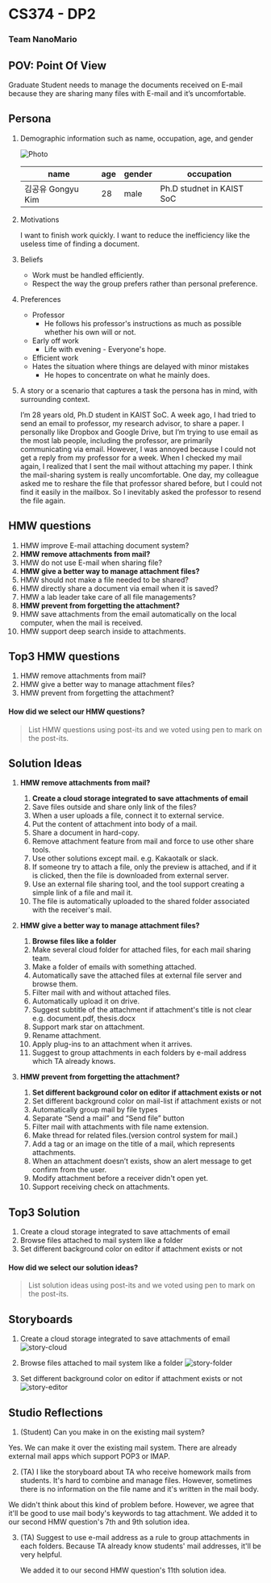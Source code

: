 # CS374 - DP2
### Team NanoMario

## POV: Point Of View
Graduate Student needs to manage the documents received on E-mail because they are sharing many files with E-mail and it’s uncomfortable.


## Persona
1. Demographic information such as name, occupation, age, and gender

    ![Photo](./persona.jpg)
    
    name | age | gender | occupation
    -- | -- | -- | -- 
    김공유 Gongyu Kim | 28 | male | Ph.D studnet in KAIST SoC

2. Motivations

    I want to finish work quickly. I want to reduce the inefficiency like the useless time of finding a document.

3. Beliefs
    * Work must be handled efficiently.
    * Respect the way the group prefers rather than personal preference.

4. Preferences
    * Professor
        * He follows his professor's instructions as much as possible whether his own will or not.
    * Early off work
        * Life with evening - Everyone's hope.
    * Efficient work
    * Hates the situation where things are delayed with minor mistakes
        * He hopes to concentrate on what he mainly does.

5. A story or a scenario that captures a task the persona has in mind, with surrounding context.

    I’m 28 years old, Ph.D student in KAIST SoC. A week ago, I had tried to send an email to professor, my research advisor, to share a paper. I personally like Dropbox and Google Drive, but I’m trying to use email as the most lab people, including the professor, are primarily communicating via email.
    However, I was annoyed because I could not get a reply from my professor for a week. When I checked my mail again, I realized that I sent the mail without attaching my paper. I think the mail-sharing system is really uncomfortable.
    One day, my colleague asked me to reshare the file that professor shared before, but I could not find it easily in the mailbox. So I inevitably asked the professor to resend the file again.


## HMW questions
1. HMW improve E-mail attaching document system?
2. **HMW remove attachments from mail?**
3. HMW do not use E-mail when sharing file?
4. **HMW give a better way to manage attachment files?**
5. HMW should not make a file needed to be shared?
6. HMW directly share a document via email when it is saved?
7. HMW a lab leader take care of all file managements?
8. **HMW prevent from forgetting the attachment?**
9. HMW save attachments from the email automatically on the local computer, when the mail is received. 
10. HMW support deep search inside to attachments.

## Top3 HMW questions
1. HMW remove attachments from mail?
2. HMW give a better way to manage attachment files?
3. HMW prevent from forgetting the attachment?

#### How did we select our HMW questions?
> List HMW questions using post-its and we voted using pen to mark on the post-its.

## Solution Ideas
1. **HMW remove attachments from mail?**
    1. **Create a cloud storage integrated to save attachments of email**
    2. Save files outside and share only link of the files?
    3. When a user uploads a file, connect it to external service.
    4. Put the content of attachment into body of a mail.
    5. Share a document in hard-copy.
    6. Remove attachment feature from mail and force to use other share tools.
    7. Use other solutions except mail. e.g. Kakaotalk or slack.
    8. If someone try to attach a file, only the preview is attached, and if it is clicked, then the file is downloaded from external server. 
    9. Use an external file sharing tool, and the tool support creating a simple link of a file and mail it. 
    10. The file is automatically uploaded to the shared folder associated with the receiver's mail.

2. **HMW give a better way to manage attachment files?**
    1. **Browse files like a folder**
    2. Make several cloud folder for attached files, for each mail sharing team.
    3. Make a folder of emails with something attached.
    4. Automatically save the attached files at external file server and browse them.
    5. Filter mail with and without attached files.
    6. Automatically upload it on drive.
    7. Suggest subtitle of the attachment if attachment's title is not clear e.g. document.pdf, thesis.docx
    8. Support mark star on attachment.
    9. Rename attachment.
    10. Apply plug-ins to an attachment when it arrives.
    11. Suggest to group attachments in each folders by e-mail address which TA already knows.

3. **HMW prevent from forgetting the attachment?**
    1. **Set different background color on editor if attachment exists or not**
    2. Set different background color on mail-list if attachment exists or not
    3. Automatically group mail by file types
    4. Separate “Send a mail” and “Send file” button
    5. Filter mail with attachments with file name extension.
    6. Make thread for related files.(version control system for mail.)
    7. Add a tag or an image on the title of a mail, which represents attachments.
    8. When an attachment doesn’t exists, show an alert message to get confirm from the user.
    9. Modify attachment before a receiver didn't open yet.
    10. Support receiving check on attachments.


## Top3 Solution
1. Create a cloud storage integrated to save attachments of email
2. Browse files attached to mail system like a folder
3. Set different background color on editor if attachment exists or not

#### How did we select our solution ideas?
> List solution ideas using post-its and we voted using pen to mark on the post-its.

## Storyboards
1. Create a cloud storage integrated to save attachments of email
![story-cloud](./story-cloud.png)

2. Browse files attached to mail system like a folder
![story-folder](./story-folder.png)

3. Set different background color on editor if attachment exists or not
![story-editor](./story-editor.png)


## Studio Reflections
1. (Student) Can you make in on the existing mail system? 
  
  Yes. We can make it over the existing mail system. There are already external mail apps which support POP3 or IMAP.
 
2. (TA) I like the storyboard about TA who receive homework mails from students. It's hard to combine and manage files. However, sometimes there is no information on the file name and it's written in the mail body.

  We didn't think about this kind of problem before. However, we agree that it'll be good to use mail body's keywords to tag attachment. We added it to our second HMW question's 7th and 9th solution idea.

3. (TA) Suggest to use e-mail address as a rule to group attachments in each folders. Because TA already know students' mail addresses, it'll be very helpful.

    We added it to our second HMW question's 11th solution idea.
